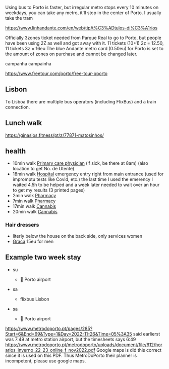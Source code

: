 <head>
<meta name="robots" content="noindex, noimageindex, nofollow">
</head>



Using bus to Porto is faster, but irregular
metro stops every 10 minutes on weekdays,
you can take any metro, it'll stop in the center of Porto.
I usually take the tram

https://www.linhandante.com/en/web/tip/t%C3%ADtulos-di%C3%A1rios

Officially 3zones ticket needed from Parque Real to go to Porto, but people have been using 2Z as well and got away with it.
11 tickets (10+1) 2z = 12.50, 11 tickets 3z = 16eu
The blue Andante metro card (0.50eu) for Porto is set to the amount of zones on purchase and cannot be changed later.

campanha campainha

https://www.freetour.com/porto/free-tour-oporto


## Lisbon

To Lisboa there are multiple bus operators (including FlixBus) and a train connection.



## Lunch walk

https://ginasios.fitness/pt/z/77871-matosinhos/



## health

- 10min walk [Primary care physician](https://www.google.com/maps/place/Health+Center+of+Matosinhos+(ULS+Matosinhos,+EPE)/@41.1853501,-8.6801647,19.84z) (if sick, be there at 8am) (also location to get No. de Utente)
- 18min walk [Hospital](https://www.google.com/maps/place/Hospital+Pedro+Hispano/@41.1814717,-8.6635745,20.01z) emergency entry right from main entrance (used for impromptu tests like Covid, etc.) the last time I used the emerency I waited 4.5h to be helped and a week later needed to wait over an hour to get my results (3 printed pages)
- 2min walk [Pharmacy](https://www.google.com/maps/place/Ant%C3%B3nio+J+Gomes+Morais/@41.1811734,-8.6766703,20.06z/)
- 7min walk [Pharmacy](https://www.google.com/maps/place/Farmacia+-+Fonte+Luminosa/@41.1816884,-8.6792677,18.16z)
- 17min walk [Cannabis](https://www.google.com/maps/place/Cannabis+Store+Amsterdam+Matosinhos/@41.1820005,-8.6911481,17z)
- 20min walk [Cannabis](https://www.google.com/maps/place/Cbweed+Matosinhos+-+CBD+flower+%26+oil/@41.1810028,-8.6923293,21z)


### Hair dressers
- literly below the house on the back side, only services women
- [Graca](https://www.google.com/maps/place/Graca+Ribeiro+Cabeleireiros/@41.1803803,-8.6821773,21z) 15eu for men

## Example two week stay

- su
  - &#128748; Porto airport

- sa
  - flixbus Lisbon

- sa
  - &#128747; Porto airport

https://www.metrodoporto.pt/pages/285?Start=6&End=69&Type=1&Day=2022-11-26&Time=05%3A35
said earlierst was 7:49 at metro station airport,
but the timesheets says 6:49
https://www.metrodoporto.pt/metrodoporto/uploads/document/file/612/horarios_inverno_22_23_online_f_nov2022.pdf
Google maps is did this correct since it is used on this PDF.
Thus MetroDoPorto their planner is incompetent, please use google maps.

